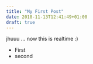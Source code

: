```yaml
---
title: "My First Post"
date: 2018-11-13T12:41:49+01:00
draft: true
---
```


jhuuu ... now this is realtime :)

- First
- second
